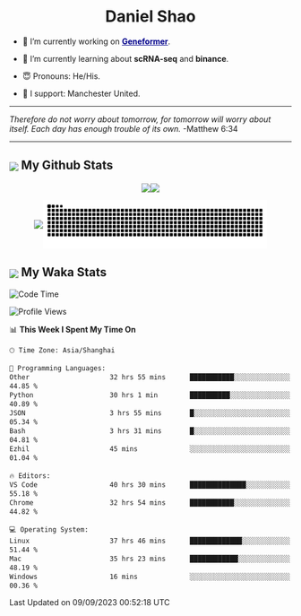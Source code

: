 

<h1 align="center">Daniel Shao</h1>

- 🐒 I’m currently working on <strong><a href="https://huggingface.co/ctheodoris/Geneformer" style="color: darkblue">Geneformer</a></strong>.

- 🥹 I’m currently learning about **scRNA-seq** and **binance**.

- 😇 Pronouns: He/His.

- 🦧 I support: Manchester United.

---

<i> Therefore do not worry about tomorrow, for tomorrow will worry about itself. Each day has enough trouble of its own. </i> -Matthew 6:34

---

<h2><img src="https://emojis.slackmojis.com/emojis/images/1579216111/7550/pikachu_wave.gif?1579216111" align="center" width="28" /> My Github Stats</h2>

<p align="center"><img align="center" src = "https://github-readme-stats.vercel.app/api?username=super-dainiu&show_icons=true&count_private=true&theme=tokyonight&hide=issues&line_height=30" width="400px"><img align="center" src = "https://github-readme-streak-stats.herokuapp.com/?user=super-dainiu&theme=tokyonight" width="400px"></p>

<p align="center"><img align="center" width="400px" src="https://github-readme-stats.vercel.app/api/top-langs/?username=super-dainiu&layout=compact&theme=tokyonight&hide=html,tex,jupyter%20notebook"><img align="center" width="400px" src="https://github.com/super-dainiu/super-dainiu/blob/output/github-contribution-grid-snake.svg"></p>

<h2><img src="https://emojis.slackmojis.com/emojis/images/1579216111/7550/pikachu_wave.gif?1579216111" align="center" width="28" /> My Waka Stats</h2>

<!--START_SECTION:waka-->
![Code Time](http://img.shields.io/badge/Code%20Time-435%20hrs%2053%20mins-blue)

![Profile Views](http://img.shields.io/badge/Profile%20Views-8-blue)

📊 **This Week I Spent My Time On** 

```text
🕑︎ Time Zone: Asia/Shanghai

💬 Programming Languages: 
Other                    32 hrs 55 mins      ███████████░░░░░░░░░░░░░░   44.85 % 
Python                   30 hrs 1 min        ██████████░░░░░░░░░░░░░░░   40.89 % 
JSON                     3 hrs 55 mins       █░░░░░░░░░░░░░░░░░░░░░░░░   05.34 % 
Bash                     3 hrs 31 mins       █░░░░░░░░░░░░░░░░░░░░░░░░   04.81 % 
Ezhil                    45 mins             ░░░░░░░░░░░░░░░░░░░░░░░░░   01.04 % 

🔥 Editors: 
VS Code                  40 hrs 30 mins      ██████████████░░░░░░░░░░░   55.18 % 
Chrome                   32 hrs 54 mins      ███████████░░░░░░░░░░░░░░   44.82 % 

💻 Operating System: 
Linux                    37 hrs 46 mins      █████████████░░░░░░░░░░░░   51.44 % 
Mac                      35 hrs 23 mins      ████████████░░░░░░░░░░░░░   48.19 % 
Windows                  16 mins             ░░░░░░░░░░░░░░░░░░░░░░░░░   00.36 % 
```


 Last Updated on 09/09/2023 00:52:18 UTC
<!--END_SECTION:waka-->
